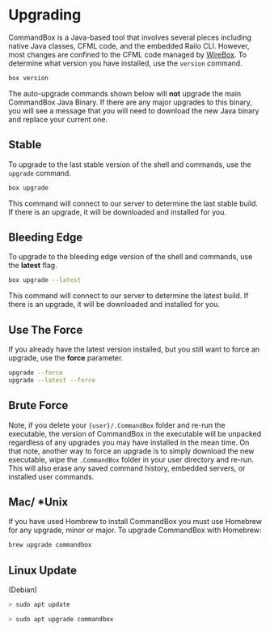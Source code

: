 # Upgrading

CommandBox is a Java-based tool that involves several pieces including native Java classes, CFML code, and the embedded Railo CLI. However, most changes are confined to the CFML code managed by [WireBox](http://wiki.coldbox.org/wiki/WireBox.cfm). To determine what version you have installed, use the `version` command.

```bash
box version
```

The auto-upgrade commands shown below will **not** upgrade the main CommandBox Java Binary. If there are any major upgrades to this binary, you will see a message that you will need to download the new Java binary and replace your current one.

## Stable

To upgrade to the last stable version of the shell and commands, use the `upgrade` command.

```bash
box upgrade
```

This command will connect to our server to determine the last stable build. If there is an upgrade, it will be downloaded and installed for you.

## Bleeding Edge

To upgrade to the bleeding edge version of the shell and commands, use the **latest** flag.

```bash
box upgrade --latest
```

This command will connect to our server to determine the latest build. If there is an upgrade, it will be downloaded and installed for you.

## Use The Force

If you already have the latest version installed, but you still want to force an upgrade, use the **force** parameter.

```bash
upgrade --force
upgrade --latest --force
```

## Brute Force

Note, if you delete your `{user}/.CommandBox` folder and re-run the executable, the version of CommandBox in the executable will be unpacked regardless of any upgrades you may have installed in the mean time. On that note, another way to force an upgrade is to simply download the new executable, wipe the `.CommandBox` folder in your user directory and re-run. This will also erase any saved command history, embedded servers, or installed user commands.

## Mac/ \*Unix

If you have used Hombrew to install CommandBox you must use Homebrew for any upgrade, minor or major. To upgrade CommandBox with Homebrew:

```bash
brew upgrade commandbox
```

## Linux Update

(Debian)

```bash
> sudo apt update

> sudo apt upgrade commandbox
```
